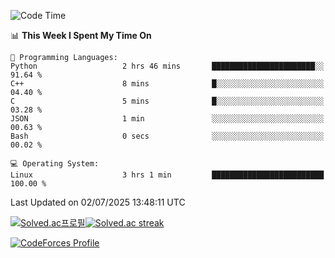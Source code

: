 
<!--START_SECTION:waka-->
![Code Time](http://img.shields.io/badge/Code%20Time-3%2C901%20hrs%2043%20mins-blue)

📊 **This Week I Spent My Time On** 

```text
💬 Programming Languages: 
Python                   2 hrs 46 mins       ███████████████████████░░   91.64 % 
C++                      8 mins              █░░░░░░░░░░░░░░░░░░░░░░░░   04.40 % 
C                        5 mins              █░░░░░░░░░░░░░░░░░░░░░░░░   03.28 % 
JSON                     1 min               ░░░░░░░░░░░░░░░░░░░░░░░░░   00.63 % 
Bash                     0 secs              ░░░░░░░░░░░░░░░░░░░░░░░░░   00.02 % 

💻 Operating System: 
Linux                    3 hrs 1 min         █████████████████████████   100.00 % 
```


 Last Updated on 02/07/2025 13:48:11 UTC
<!--END_SECTION:waka-->


[![Solved.ac프로필](http://mazassumnida.wtf/api/generate_badge?boj=hckim96)](https://solved.ac/hckim96)[![Solved.ac streak](http://mazandi.herokuapp.com/api?handle=hckim96&theme=dark)](https://solved.ac/hckim96)


[![CodeForces Profile](https://cf.leed.at?id=hckim96)](https://codeforces.com/profile/hckim96)

